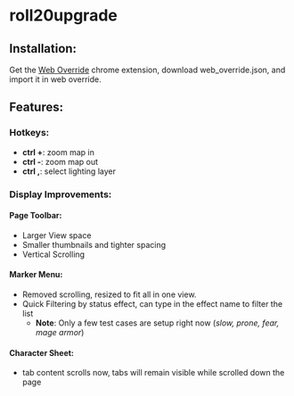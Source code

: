 # roll20upgrade

## Installation:
Get the [Web Override](https://chrome.google.com/webstore/detail/web-override/lllllobkincmdnjfkbknjacacmnlajll?hl=en-US) chrome extension, download web_override.json, and import it in web override.

## Features:
### Hotkeys:
- **ctrl +**: zoom map in
- **ctrl -**: zoom map out
- **ctrl ,**: select lighting layer

### Display Improvements:
#### Page Toolbar:
- Larger View space
- Smaller thumbnails and tighter spacing
- Vertical Scrolling
      
#### Marker Menu:
- Removed scrolling, resized to fit all in one view.
- Quick Filtering by status effect, can type in the effect name to filter the list
  - **Note**: Only a few test cases are setup right now (*slow, prone, fear, mage armor*)
        
#### Character Sheet:
- tab content scrolls now, tabs will remain visible while scrolled down the page
        

